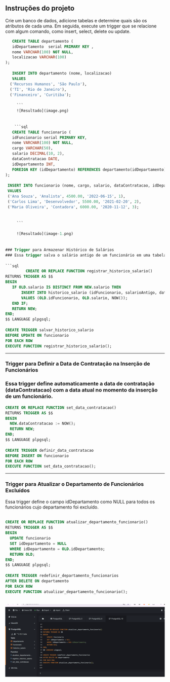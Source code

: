 ## Instruções do projeto


Crie um banco de dados, adicione tabelas e determine quais são os atributos de cada uma. Em seguida, execute um trigger que se relacione com algum comando, como insert, select, delete ou update.

 ```sql
    CREATE TABLE departamento (
    idDepartamento  serial PRIMARY KEY ,
    nome VARCHAR(100) NOT NULL,
    localizacao VARCHAR(100)
);

    INSERT INTO departamento (nome, localizacao)
    VALUES
   ('Recursos Humanos', 'São Paulo'),
   ('TI', 'Rio de Janeiro'),
   ('Financeiro', 'Curitiba');

      ```
      ![Resultado](image.png)
  
    
     ```sql
    CREATE TABLE funcionario (
    idFuncionario serial PRIMARY KEY,
    nome VARCHAR(100) NOT NULL,
    cargo VARCHAR(50),
    salario DECIMAL(10, 2),
    dataContratacao DATE,
    idDepartamento INT,
    FOREIGN KEY (idDepartamento) REFERENCES departamento(idDepartamento)
);

  INSERT INTO funcionario (nome, cargo, salario, dataContratacao, idDepartamento)
  VALUES
  ('Ana Souza', 'Analista', 4500.00, '2022-06-15', 1),
  ('Carlos Lima', 'Desenvolvedor', 5500.00, '2021-02-20', 2),
  ('Maria Oliveira', 'Contadora', 6000.00, '2020-11-12', 3);


      ```

      ![Resultado](image-1.png)


### Trigger para Armazenar Histórico de Salários
### Essa trigger salva o salário antigo de um funcionário em uma tabela historico_salario antes de uma atualização de salário.

```sql
          CREATE OR REPLACE FUNCTION registrar_historico_salario()
RETURNS TRIGGER AS $$
BEGIN
    IF OLD.salario IS DISTINCT FROM NEW.salario THEN
        INSERT INTO historico_salario (idFuncionario, salarioAntigo, dataAlteracao)
        VALUES (OLD.idFuncionario, OLD.salario, NOW());
    END IF;
    RETURN NEW;
END;
$$ LANGUAGE plpgsql;

CREATE TRIGGER salvar_historico_salario
BEFORE UPDATE ON funcionario
FOR EACH ROW
EXECUTE FUNCTION registrar_historico_salario();

  ```
*****************************************************************************
### Trigger para Definir a Data de Contratação na Inserção de Funcionários
### Essa trigger define automaticamente a data de contratação (dataContratacao) com a data atual no momento da inserção de um funcionário.

  ```sql
CREATE OR REPLACE FUNCTION set_data_contratacao()
RETURNS TRIGGER AS $$
BEGIN
    NEW.dataContratacao := NOW();
    RETURN NEW;
END;
$$ LANGUAGE plpgsql;

CREATE TRIGGER definir_data_contratacao
BEFORE INSERT ON funcionario
FOR EACH ROW
EXECUTE FUNCTION set_data_contratacao();
  ```
******************************************************************************

  
### Trigger para Atualizar o Departamento de Funcionários Excluídos
Essa trigger define o campo idDepartamento como NULL para todos os funcionários cujo departamento foi excluído.

  ```sql

CREATE OR REPLACE FUNCTION atualizar_departamento_funcionario()
RETURNS TRIGGER AS $$
BEGIN
    UPDATE funcionario
    SET idDepartamento = NULL
    WHERE idDepartamento = OLD.idDepartamento;
    RETURN OLD;
END;
$$ LANGUAGE plpgsql;

CREATE TRIGGER redefinir_departamento_funcionarios
AFTER DELETE ON departamento
FOR EACH ROW
EXECUTE FUNCTION atualizar_departamento_funcionario();



```
![Resultado](image-2.png)